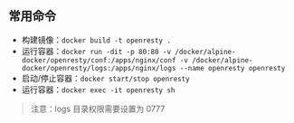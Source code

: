 ## 常用命令

- 构建镜像：`docker build -t openresty .`
- 运行容器：`docker run -dit -p 80:80 -v /docker/alpine-docker/openresty/conf:/apps/nginx/conf -v /docker/alpine-docker/openresty/logs:/apps/nginx/logs --name openresty openresty`
- 启动/停止容器：`docker start/stop openresty`
- 运行容器：`docker exec -it openresty sh`

> 注意：logs 目录权限需要设置为 0777

